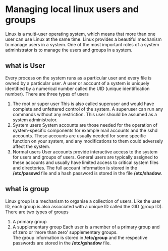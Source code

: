 # Managing local linux users and groups 
Linux is a multi-user operating system, which means that more than one user can use Linux at the same time. Linux provides a beautiful mechanism to manage users in a system. One of the most important roles of a system administrator is to manage the users and groups in a system.
## what is User
Every process on the system runs as a particular user and every file is owned by a particular user. A user or account of a system is uniquely identified by a numerical number called the UID (unique identification number). There are three types of users 
1. The root or super user 
This is also called superuser and would have complete and unfettered control of the system. A superuser can run any commands without any restriction. This user should be assumed as a system administrator.
2. System users
System accounts are those needed for the operation of system-specific components for example mail accounts and the sshd accounts. These accounts are usually needed for some specific function on your system, and any modifications to them could adversely affect the system.
3. Normal users
User accounts provide interactive access to the system for users and groups of users. General users are typically assigned to these accounts and usually have limited access to critical system files and directories.
The full account information is stored in the **/etc/passwd** file and a hash password is stored in the file **/etc/shadow**.
## what is group
Linux group is a mechanism to organise a collection of users. Like the user ID, each group is also associated with a unique ID called the GID (group ID). There are two types of groups 
1. A primary group
2. A supplementary group
Each user is a member of a primary group and of zero or ‘more than zero’ supplementary groups. <br/>
The group information is stored in **/etc/group** and the respective passwords are stored in the **/etc/gshadow** file. 
